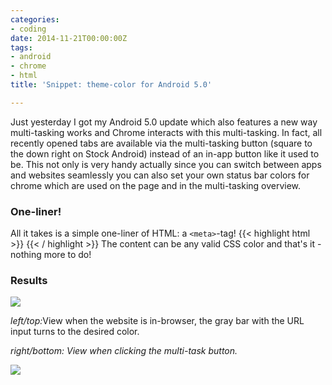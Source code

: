 ```yaml
---
categories:
- coding
date: 2014-11-21T00:00:00Z
tags:
- android
- chrome
- html
title: 'Snippet: theme-color for Android 5.0'

---
```


Just yesterday I got my Android 5.0 update which also features a new way multi-tasking works and Chrome interacts with
this multi-tasking. In fact, all recently opened tabs are available via the multi-tasking button (square to the down 
right on Stock Android) instead of an in-app button like it used to be. This not only is very handy actually since you
can switch between apps and websites seamlessly you can also set your own status bar colors for chrome which are used on
the page and in the multi-tasking overview.

### One-liner!
All it takes is a simple one-liner of HTML: a `<meta>`-tag!
{{< highlight html >}}
<meta name="theme-color" content="#5677fc">
{{< / highlight >}}
The content can be any valid CSS color and that's it - nothing more to do!

### Results

<div class="gw">
 <div class="g one-third small-one-whole">
  <img src="http://i.kevingimbel.me/blog/android5/nexus_kevingimbelcom.png">
 </div> 
 <div class="g one-third small-one-whole">
  <p><em>left/top:</em>View when the website is in-browser, the gray bar with the URL input turns to the desired color.</p>
  <p><em>right/bottom: View when clicking the multi-task button.</em></p>
 </div>
 <div class="g one-third small-one-whole">
  <img src="http://i.kevingimbel.me/blog/android5/nexus_multitasking.png">
 </div>
</div>
